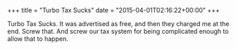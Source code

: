 +++
title = "Turbo Tax Sucks"
date = "2015-04-01T02:16:22+00:00"
+++

Turbo Tax Sucks. It was advertised as free, and then they charged me at the end. Screw that. And screw our tax system for being complicated enough to allow that to happen.
			